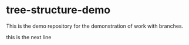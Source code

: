 # tree-structure-demo
This is the demo repository for the demonstration of work with branches.


this is the next line